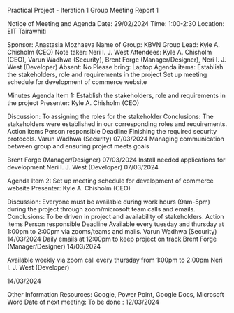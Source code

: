 Practical Project - Iteration 1
Group Meeting Report 1

Notice of Meeting and Agenda
Date: 29/02/2024
Time: 1:00-2:30
Location: EIT Tairawhiti




Sponsor: Anastasia Mozhaeva
Name of Group: KBVN
Group Lead: Kyle A. Chisholm (CEO)
Note taker: Neri I. J. West
Attendees: Kyle A. Chisholm (CEO), Varun Wadhwa (Security), Brent Forge (Manager/Designer), Neri I. J. West (Developer)
Absent: No
Please bring: Laptop
Agenda items: Establish the stakeholders, role and requirements in the project
Set up meeting schedule for development of commerce website

Minutes 
Agenda Item 1:
Establish the stakeholders, role and requirements in the project
Presenter:
Kyle A. Chisholm (CEO)

Discussion:
To assigning the roles for the stakeholder 
Conclusions:
The stakeholders were established in our corresponding roles and requirements.
Action items
Person responsible
Deadline
Finishing the required security protocols.
Varun Wadhwa (Security)
07/03/2024
Managing communication between group and ensuring project meets goals



Brent Forge (Manager/Designer)
07/03/2024
Install needed applications for development
Neri I. J. West (Developer)
07/03/2024


Agenda Item 2:
Set up meeting schedule for development of commerce website
Presenter:
Kyle A. Chisholm (CEO)

Discussion:
Everyone must be available during work hours (9am-5pm) during the project through zoom/microsoft team calls and emails. 
Conclusions:
To be driven in project and availability of stakeholders.
Action items
Person responsible
Deadline
Available every tuesday and thursday at 1:00pm to 2:00pm via zooms/teams and mails.
Varun Wadhwa (Security)
14/03/2024
Daily emails at 12:00pm to keep project on track
Brent Forge (Manager/Designer)
14/03/2024


Available weekly via zoom call every thursday from 1:00pm to 2:00pm
Neri I. J. West (Developer)


14/03/2024



Other Information
Resources:
Google, Power Point, Google Docs, Microsoft Word
Date of next meeting:
To be done : 12/03/2024
